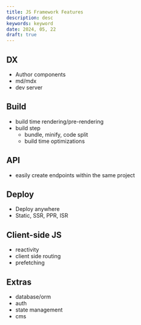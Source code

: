```yaml
---
title: JS Framework Features
description: desc
keywords: keyword
date: 2024, 05, 22
draft: true
---
```


## DX

- Author components
- md/mdx
- dev server

## Build

- build time rendering/pre-rendering
- build step
  - bundle, minify, code split
  - build time optimizations

## API

- easily create endpoints within the same project

## Deploy

- Deploy anywhere
- Static, SSR, PPR, ISR

## Client-side JS

- reactivity
- client side routing
- prefetching

## Extras

- database/orm
- auth
- state management
- cms
